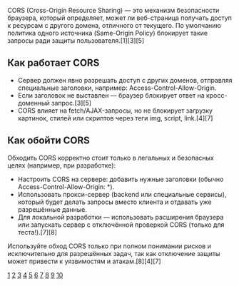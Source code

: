 CORS (Cross-Origin Resource Sharing) — это механизм безопасности браузера, который определяет, может ли веб-страница получать доступ к ресурсам с другого домена, отличного от текущего. По умолчанию политика одного источника (Same-Origin Policy) блокирует такие запросы ради защиты пользователя.[1][3][5]

## Как работает CORS

- Сервер должен явно разрешать доступ с других доменов, отправляя специальные заголовки, например: Access-Control-Allow-Origin.
- Если заголовок не выставлен — браузер блокирует ответ на кросс-доменный запрос.[3][5]
- CORS влияет на fetch/AJAX-запросы, но не блокирует загрузку картинок, стилей или скриптов через теги img, script, link.[4][7]

## Как обойти CORS

Обходить CORS корректно стоит только в легальных и безопасных целях (например, при разработке):

- Настроить CORS на сервере: добавить нужные заголовки (обычно Access-Control-Allow-Origin: \*).
- Использовать прокси-сервер (backend или специальные сервисы), который будет делать запросы вместо клиента и отдавать уже разрешённые данные.
- Для локальной разработки — использовать расширения браузера или запускать сервер с отключённой проверкой CORS (только для теста!).[7][8]

Используйте обход CORS только при полном понимании рисков и исключительно для разрешённых задач, так как отключение защиты может привести к уязвимостям и атакам.[8][4][7]

[1](https://developer.mozilla.org/ru/docs/Web/HTTP/Guides/CORS)
[2](https://ru.wikipedia.org/wiki/Cross-origin_resource_sharing)
[3](https://doka.guide/tools/cors/)
[4](https://yandex.cloud/ru/docs/glossary/cors)
[5](https://developer.mozilla.org/ru/docs/Glossary/CORS)
[6](https://fastapi.tiangolo.com/ru/tutorial/cors/)
[7](https://habr.com/ru/companies/owasp/articles/337146/)
[8](https://habr.com/ru/companies/macloud/articles/553826/)
[9](https://aws.amazon.com/ru/what-is/cross-origin-resource-sharing/)
[10](https://www.reddit.com/r/node/comments/10pnzfg/what_actually_cors_is_cross_origin_resource/?tl=ru)
